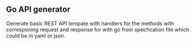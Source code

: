 ## Go API generator
 Generate basic REST API tempate with handlers for the methods with corresponing request and response for with go from specfication file which could be in yaml or json.
